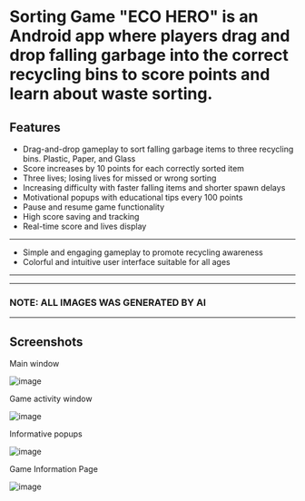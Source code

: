 # Sorting Game "ECO HERO" is an Android app where players drag and drop falling garbage into the correct recycling bins to score points and learn about waste sorting.
## Features 
- Drag-and-drop gameplay to sort falling garbage items to three recycling bins. Plastic, Paper, and Glass
- Score increases by 10 points for each correctly sorted item
- Three lives; losing lives for missed or wrong sorting
- Increasing difficulty with faster falling items and shorter spawn delays
- Motivational popups with educational tips every 100 points
- Pause and resume game functionality
- High score saving and tracking
- Real-time score and lives display
----
- Simple and engaging gameplay to promote recycling awareness
- Colorful and intuitive user interface suitable for all ages
---- 
----
### NOTE: ALL IMAGES WAS GENERATED BY AI
----
## Screenshots                                                           
Main window                                                             

![image](https://github.com/user-attachments/assets/867c632e-45e6-4956-82e9-f8df926380db)





Game activity window                      


![image](https://github.com/user-attachments/assets/c20eafd6-5678-4aea-a805-fa9742b08882)




Informative popups                            

![image](https://github.com/user-attachments/assets/a4a09832-e85f-4e96-854c-e5cd0ad679a4)





Game Information Page

![image](https://github.com/user-attachments/assets/8bf1c34e-1baa-48cb-a982-da5ad908c0f8)

